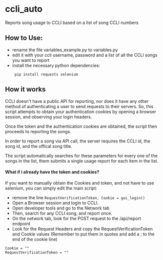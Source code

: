 # ccli_auto
Reports song usage to CCLI based on a list of song CCLI numbers

## How to Use:
- rename the file variables_example.py to variables.py
- edit it with your ccli username, password and a list of all the CCLI songs you want to report
- install the necessary python dependencies:
   ````
    pip install requests selenium
   ````
## How it works
CCLI doesn't have a public API for reporting, nor does it have any other method of authenticating a user to send requests to their servers. So, this script attempts to obtain your authentication cookies by opening a browser session, and observing your login headers.

Once the token and the authentication cookies are obtained, the script then proceeds to reporting the songs.

In order to report a song via API call, the server requires the CCLI id, the song id, and the offical song title.

The script automatically searches for these parameters for every one of the songs in the list, them submits a single usage report for each item in the list.


#### What if i already have the token and cookies?
If you want to manually obtain the Cookies and token, and not have to use selenium, you can simply edit the main script:
- remove the line ````RequestVerificationToken, Cookie = gui_login()````
- Open a Browser session and login to CCLI.
- Open developer tools and go to the Network tab
- Then, search for any CCLI song, and report once.
- On the network tab, look for the POST request to the /api/report endpoint
- Look for the Request Headers and copy the RequestVerificationToken and Cookie values (Remember to put them in quotes and add a ; to the end of the cookie line)
````
Cookie = ""
RequestVerificationToken = ""
````

